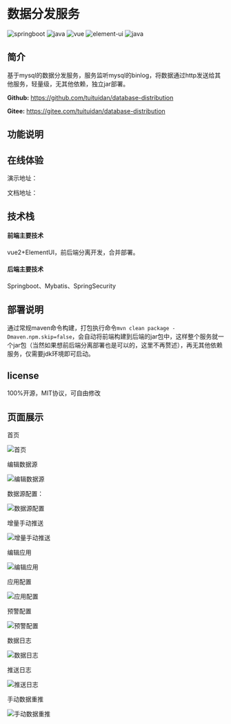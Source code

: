 # 数据分发服务

<img src="https://img.shields.io/badge/springboot-2.7.4-brightgreen" alt="springboot"/>   <img src="https://img.shields.io/badge/jdk-1.8-blue" alt="java"/>   <img src="https://img.shields.io/badge/vue-2.6.12-blueviolet" alt="vue"/>   <img src="https://img.shields.io/badge/elementui-2.15.14-brown" alt="element-ui"/>   <img src="https://img.shields.io/badge/mysql8-yellow" alt="java"/> 

## 简介

基于mysql的数据分发服务，服务监听mysql的binlog，将数据通过http发送给其他服务，轻量级，无其他依赖，独立jar部署。

**Github:** https://github.com/tuituidan/database-distribution

**Gitee:** https://gitee.com/tuituidan/database-distribution


## 功能说明


## 在线体验

演示地址：

文档地址：

## 技术栈

#### 前端主要技术

vue2+ElementUI，前后端分离开发，合并部署。

#### 后端主要技术

Springboot、Mybatis、SpringSecurity

## 部署说明

通过常规maven命令构建，打包执行命令`mvn clean package -Dmaven.npm.skip=false`，会自动将前端构建到后端的jar包中，这样整个服务就一个jar包（当然如果想前后端分离部署也是可以的，这里不再赘述），再无其他依赖服务，仅需要jdk环境即可启动。

## license

100%开源，MIT协议，可自由修改

## 页面展示

首页

![首页](https://github.com/user-attachments/assets/b0ea7432-92f1-477c-8dec-fd1ea5f30b3e)

编辑数据源

![编辑数据源](https://github.com/user-attachments/assets/e72a27eb-8692-4e61-8be7-37def32bf882)

数据源配置：

![数据源配置](https://github.com/user-attachments/assets/c6865842-03ae-4412-9396-c388399fcef9)

增量手动推送

![增量手动推送](https://github.com/user-attachments/assets/b733b893-942b-40eb-82e2-23095051462a)

编辑应用

![编辑应用](https://github.com/user-attachments/assets/a629c7a5-1588-4d5c-a2db-abefdb080055)

应用配置

![应用配置](https://github.com/user-attachments/assets/af371661-09f2-451b-877f-42c062a0388f)

预警配置

![预警配置](https://github.com/user-attachments/assets/17bdd009-db59-4e25-bc04-811204484c32)

数据日志

![数据日志](https://github.com/user-attachments/assets/38185b95-289f-45ec-a39d-e7cc3c1d5ba5)

推送日志

![推送日志](https://github.com/user-attachments/assets/a5b6bff4-6bfe-4582-8b8d-4f0af70ee863)

手动数据重推

![手动数据重推](https://github.com/user-attachments/assets/40e2fa18-170a-4c24-84a6-bd6a959466c0)
